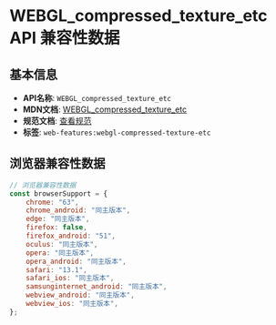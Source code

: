 # WEBGL_compressed_texture_etc API 兼容性数据

## 基本信息

- **API名称**: `WEBGL_compressed_texture_etc`
- **MDN文档**: [WEBGL_compressed_texture_etc](https://developer.mozilla.org/docs/Web/API/WEBGL_compressed_texture_etc)
- **规范文档**: [查看规范](https://registry.khronos.org/webgl/extensions/WEBGL_compressed_texture_etc/)
- **标签**: `web-features:webgl-compressed-texture-etc`

## 浏览器兼容性数据

```javascript
// 浏览器兼容性数据
const browserSupport = {
    chrome: "63",
    chrome_android: "同主版本",
    edge: "同主版本",
    firefox: false,
    firefox_android: "51",
    oculus: "同主版本",
    opera: "同主版本",
    opera_android: "同主版本",
    safari: "13.1",
    safari_ios: "同主版本",
    samsunginternet_android: "同主版本",
    webview_android: "同主版本",
    webview_ios: "同主版本",
};

```


